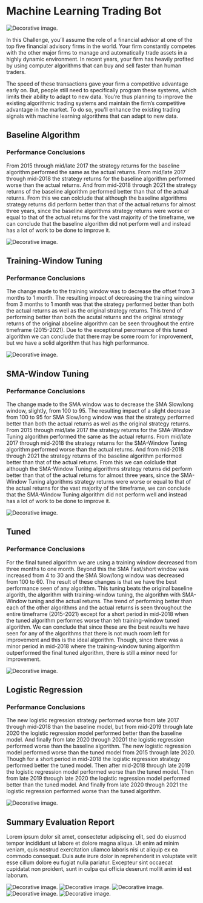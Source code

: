 # Machine Learning Trading Bot

![Decorative image.](assets/images/14-challenge-image.png)

In this Challenge, you’ll assume the role of a financial advisor at one of the top five financial advisory firms in the world. Your firm constantly competes with the other major firms to manage and automatically trade assets in a highly dynamic environment. In recent years, your firm has heavily profited by using computer algorithms that can buy and sell faster than human traders.

The speed of these transactions gave your firm a competitive advantage early on. But, people still need to specifically program these systems, which limits their ability to adapt to new data. You’re thus planning to improve the existing algorithmic trading systems and maintain the firm’s competitive advantage in the market. To do so, you’ll enhance the existing trading signals with machine learning algorithms that can adapt to new data.

## Baseline Algorithm

### Performance Conclusions

From 2015 through mid/late 2017 the strategy returns for the baseline algorithm performed the same as the actual returns. From mid/late 2017 through mid-2018 the strategy returns for the baseline algorithm performed worse than the actual returns. And from mid-2018 through 2021 the strategy returns of the baseline algorithm performed better than that of the actual returns. From this we can colclude that although the baseline algorithms strategy returns did perform better than that of the actual returns for almost three years, since the baseline algorithms strategy returns were worse or equal to that of the actual returns for the vast majority of the timeframe, we can conclude that the baseline algorithm did not perform well and instead has a lot of work to be done to improve it.

![Decorative image.](assets/images/returns_SVM.png)

## Training-Window Tuning

### Performance Conclusions

The change made to the training window was to decrease the offset from 3 months to 1 month. The resulting impact of decreasing the training window from 3 months to 1 month was that the strategy performed better than both the actual returns as well as the original strategy returns. This trend of performing better than both the acutal returns and the original strategy returns of the original abseline algorithm can be seen throughout the entire timeframe (2015-2021). Due to the exceptional perormance of this tuned algorithm we can conclude that there may be some room for improvement, but we have a solid algorithm that has high performance.

![Decorative image.](assets/images/returns_SVM_Training_Tuning.png)

## SMA-Window Tuning

### Performance Conclusions

The change made to the SMA window was to decrease the SMA Slow/long window, slightly, from 100 to 95. The resulting impact of a slight decrease from 100 to 95 for SMA Slow/long window was that the strategy performed better than both the actual returns as well as the original strategy returns. From 2015 through mid/late 2017 the strategy returns for the SMA-Window Tuning algorithm performed the same as the actual returns. From mid/late 2017 through mid-2018 the strategy returns for the SMA-Window Tuning algorithm performed worse than the actual returns. And from mid-2018 through 2021 the strategy returns of the baseline algorithm performed better than that of the actual returns. From this we can colclude that although the SMA-Window Tuning algorithms strategy returns did perform better than that of the actual returns for almost three years, since the SMA-Window Tuning algorithms strategy returns were worse or equal to that of the actual returns for the vast majority of the timeframe, we can conclude that the SMA-Window Tuning algorithm did not perform well and instead has a lot of work to be done to improve it.

![Decorative image.](assets/images/returns_SVM_SMA_Tuning.png)

## Tuned

### Performance Conclusions

For the final tuned algorithm we are using a training window decreased from three months to one month. Beyond this the SMA Fast/short window was increased from 4 to 30 and the SMA Slow/long window was decreased from 100 to 60. The result of these changes is that we have the best performance seen of any algorithm. This tuning beats the original baseline algorith, the algorithm with training-window tuning, the algorithm with SMA-Window tuning and the actual returns. The trend of performing better than each of the other algorithms and the actual returns is seen throughout the entire timeframe (2015-2021) except for a short period in mid-2018 when the tuned algorithm performes worse than teh training-window tuned algorithm. We can conclude that since these are the best results we have seen for any of the algorithms that there is not much room left for improvement and this is the ideal algorithm. Though, since there was a minor period in mid-2018 where the training-window tuning algorithm outperformed the final tuned algorithm, there is still a minor need for improvement.

![Decorative image.](assets/images/returns_SVM_Tuned.png)

## Logistic Regression

### Performance Conclusions

The new logistic regression strategy performed worse from late 2017 through mid-2018 than the baseline model, but from mid-2019 through late 2020 the logistic regression model performed better than the baseline model. And finally from late 2020 through 20201 the logistic regression performed worse than the baseline algorithm. The new logistic regression model performed worse than the tuned model from 2015 through late 2020. Though for a short period in mid-2018 the logistic regression strategy performed better the tuned model. Then after mid-2018 through late 2019 the logistic regression model performed worse than the tuned model. Then from late 2019 through late 2020 the logistic regression model performed better than the tuned model. And finally from late 2020 through 2021 the logistic regression performed worse than the tuned algorithm.

![Decorative image.](assets/images/returns_LogisticRegression.png)

## Summary Evaluation Report

Lorem ipsum dolor sit amet, consectetur adipiscing elit, sed do eiusmod tempor incididunt ut labore et dolore magna aliqua. Ut enim ad minim veniam, quis nostrud exercitation ullamco laboris nisi ut aliquip ex ea commodo consequat. Duis aute irure dolor in reprehenderit in voluptate velit esse cillum dolore eu fugiat nulla pariatur. Excepteur sint occaecat cupidatat non proident, sunt in culpa qui officia deserunt mollit anim id est laborum.

![Decorative image.](assets/images/returns_SVM.png)
![Decorative image.](assets/images/returns_SVM_Training_Tuning.png)
![Decorative image.](assets/images/returns_SVM_SMA_Tuning.png)
![Decorative image.](assets/images/returns_SVM_Tuned.png)
![Decorative image.](assets/images/returns_LogisticRegression.png)